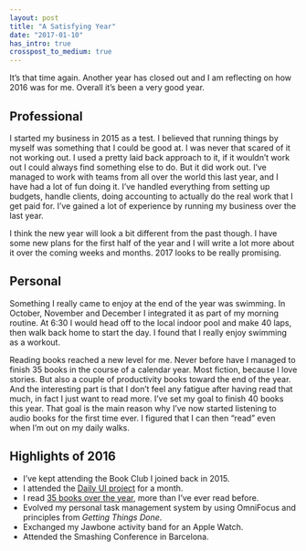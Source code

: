 ```yaml
---
layout: post
title: "A Satisfying Year"
date: "2017-01-10"
has_intro: true
crosspost_to_medium: true
---
```


It’s that time again. Another year has closed out and I am reflecting on how 2016 was for me. Overall it’s been a very good year.

## Professional
I started my business in 2015 as a test. I believed that running things by myself was something that I could be good at. I was never that scared of it not working out. I used a pretty laid back approach to it, if it wouldn’t work out I could always find something else to do. But it did work out. I’ve managed to work with teams from all over the world this last year, and I have had a lot of fun doing it. I’ve handled everything from setting up budgets, handle clients, doing accounting to actually do the real work that I get paid for. I’ve gained a lot of experience by running my business over the last year.

I think the new year will look a bit different from the past though. I have some new plans for the first half of the year and I will write a lot more about it over the coming weeks and months. 2017 looks to be really promising.

## Personal
Something I really came to enjoy at the end of the year was swimming. In October, November and December I integrated it as part of my morning routine. At 6:30 I would head off to the local indoor pool and make 40 laps, then walk back home to start the day. I found that I really enjoy swimming as a workout.

Reading books reached a new level for me. Never before have I managed to finish 35 books in the course of a calendar year. Most fiction, because I love stories. But also a couple of productivity books toward the end of the year. And the interesting part is that I don’t feel any fatigue after having read that much, in fact I just want to read more. I’ve set my goal to finish 40 books this year. That goal is the main reason why I’ve now started listening
to audio books for the first time ever. I figured that I can then “read” even when I’m out on my daily walks.

## Highlights of 2016
- I’ve kept attending the Book Club I joined back in 2015.
- I attended the [Daily UI project](/labs/dailyui/) for a month.
- I read [35 books over the year](/reading/2016/), more than I’ve ever read before.
- Evolved my personal task management system by using OmniFocus and principles from _Getting Things Done_.
- Exchanged my Jawbone activity band for an Apple Watch.
- Attended the Smashing Conference in Barcelona.


